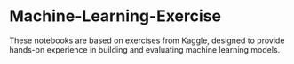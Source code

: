 # Machine-Learning-Exercise
These notebooks are based on exercises from Kaggle, designed to provide hands-on experience in building and evaluating machine learning models.
